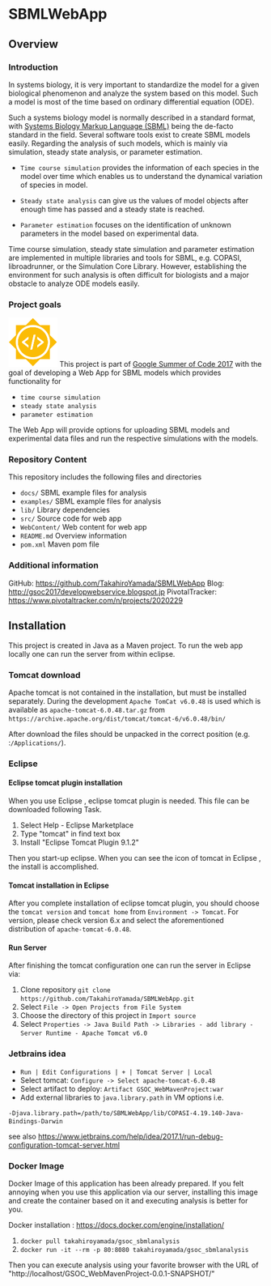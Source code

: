# SBMLWebApp
## Overview
### Introduction
In systems biology, it is very important to standardize the model for a given biological phenomenon
and analyze the system based on this model. Such a model is most of the time based on ordinary differential equation (ODE).

Such a systems biology  model is normally described in a standard format, with [Systems Biology Markup Language (SBML)](http://sbml.org)
being the de-facto standard in the field. Several software tools exist to create SBML models easily.
Regarding the analysis of such models, which is mainly via simulation, steady state analysis, or parameter estimation.

* `Time course simulation` provides the information of each species in the model over time which enables us to
understand the dynamical variation of species in model.

* `Steady state analysis` can give us the values of model objects after enough time has passed and a steady state is reached.

* `Parameter estimation` focuses on the identification of unknown parameters
in the model based on experimental data.

Time course simulation, steady state simulation and parameter estimation are implemented in multiple
libraries and tools for SBML, e.g. COPASI, libroadrunner, or the Simulation Core Library. However, establishing the environment for such analysis
is often difficult for biologists and a major obstacle to analyze ODE models easily.
### Project goals

![GSOC 2017](./docs/images/gsoc-icon.png)
This project is part of [Google Summer of Code 2017](https://summerofcode.withgoogle.com/) with the goal of
developing a Web App for SBML models which provides functionality for

* `time course simulation`
* `steady state analysis`
* `parameter estimation`

The Web App will provide options for uploading SBML models and experimental data files and run the respective
simulations with the models.

### Repository Content
This repository includes the following files and directories

* `docs/` SBML example files for analysis
* `examples/` SBML example files for analysis
* `lib/` Library dependencies
* `src/` Source code for web app
* `WebContent/` Web content for web app
* `README.md` Overview information
* `pom.xml` Maven pom file

### Additional information
GitHub: https://github.com/TakahiroYamada/SBMLWebApp
Blog: http://gsoc2017developwebservice.blogspot.jp
PivotalTracker: https://www.pivotaltracker.com/n/projects/2020229

## Installation
This project is created in Java as a Maven project. To run the web app locally one can
run the server from within eclipse.

### Tomcat download
Apache tomcat is not contained in the installation, but must be installed separately. During the development
`Apache TomCat v6.0.48` is used which is available as `apache-tomcat-6.0.48.tar.gz` from
`https://archive.apache.org/dist/tomcat/tomcat-6/v6.0.48/bin/`

After download the files should be unpacked in the correct position (e.g. :`/Applications/`).
### Eclipse
#### Eclipse tomcat plugin installation
When you use Eclipse , eclipse tomcat plugin is needed. This file can be downloaded following Task.
1. Select Help - Eclipse Marketplace
1. Type "tomcat" in find text box
1. Install "Eclipse Tomcat Plugin 9.1.2"

Then you start-up eclipse. When you can see the icon of tomcat in Eclipse , the install is accomplished.

#### Tomcat installation in Eclipse
After you complete installation of eclipse tomcat plugin, you should choose the `tomcat version`
and `tomcat home` from `Environment -> Tomcat`. For version, please check version 6.x and select
the aforementioned distribution of `apache-tomcat-6.0.48`.

#### Run Server
After finishing the tomcat configuration one can run the server in Eclipse via:

1. Clone repository `git clone https://github.com/TakahiroYamada/SBMLWebApp.git`
1. Select `File -> Open Projects from File System`
1. Choose the directory of this project in `Import source`
1. Select `Properties -> Java Build Path -> Libraries - add library - Server Runtime - Apache Tomcat v6.0`

### Jetbrains idea
* `Run | Edit Configurations | + | Tomcat Server | Local`
* Select tomcat: `Configure -> Select apache-tomcat-6.0.48`
* Select artifact to deploy: `Artifact GSOC_WebMavenProject:war`
* Add external libraries to `java.library.path` in VM options i.e.
```
-Djava.library.path=/path/to/SBMLWebApp/lib/COPASI-4.19.140-Java-Bindings-Darwin
```

see also https://www.jetbrains.com/help/idea/2017.1/run-debug-configuration-tomcat-server.html

### Docker Image
Docker Image of this application has been already prepared. If you felt annoying when you use this application via our server, installing this image and create the container based on it and executing analysis is better for you.

Docker installation : https://docs.docker.com/engine/installation/

1. `docker pull takahiroyamada/gsoc_sbmlanalysis`
1. `docker run -it --rm -p 80:8080 takahiroyamada/gsoc_sbmlanalysis`

Then you can execute analysis using your favorite browser with the URL of "http://localhost/GSOC_WebMavenProject-0.0.1-SNAPSHOT/"

